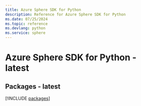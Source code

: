 ```yaml
---
title: Azure Sphere SDK for Python
description: Reference for Azure Sphere SDK for Python
ms.date: 07/25/2024
ms.topic: reference
ms.devlang: python
ms.service: sphere
---
```

# Azure Sphere SDK for Python - latest
## Packages - latest
[!INCLUDE [packages](sphere-index.md)]